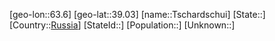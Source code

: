 ﻿---
location: [39.03,63.6]
type: City
tags:
- geo/City


SpocWebEntityId: 35014
isDeleted: false
confidential: public

---
[geo-lon::63.6]
[geo-lat::39.03]
[name::Tschardschui]
[State::]
[Country::[Russia](geo/Continent/Europe/Russia.md)]
[StateId::]
[Population::]
[Unknown::]

